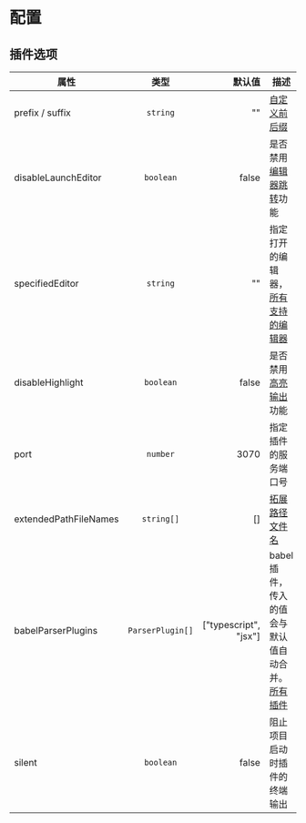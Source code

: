 # 配置

## 插件选项

| 属性        |      类型      | 默认值 | 描述 |
| ------------- | :-----------: | ----: | ------------- |
| prefix / suffix    | `string` | "" | [自定义前后缀](/zh-CN/features/custom-prefix) |
| disableLaunchEditor |   `boolean`   | false | 是否禁用[编辑器跳转](/zh-CN/features/launch-editor)功能 |
| specifiedEditor | `string` | "" | 指定打开的编辑器，[所有支持的编辑器](https://github.com/yyx990803/launch-editor#supported-editors) |
| disableHighlight      |   `boolean`   | false | 是否禁用[高亮输出](/zh-CN/features/highlight)功能 |
| port | `number` | 3070 | 指定插件的服务端口号 |
| extendedPathFileNames | `string[]` | [] | [拓展路径文件名](/zh-CN/features/highlight.html#拓展路径文件名) |
| babelParserPlugins | `ParserPlugin[]` | ["typescript", "jsx"] | babel插件，传入的值会与默认值自动合并。[所有插件](https://babeljs.io/docs/en/babel-parser#plugins) |
| silent | `boolean` | false | 阻止项目启动时插件的终端输出 |
